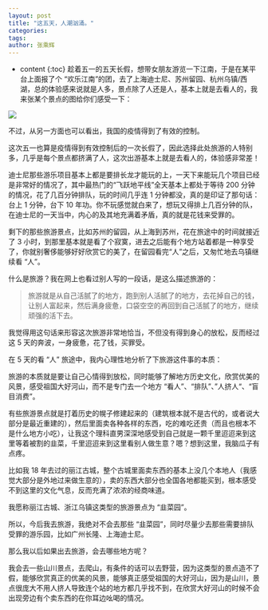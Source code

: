```yaml
---
layout: post
title: "这五天，人潮汹涌。"
categories: 
tags: 
author: 张乘辉
---
```


* content
{:toc}
趁着五一的五天长假，想带女朋友游览一下江南，于是在某平台上面报了个 “欢乐江南”的团，去了上海迪士尼、苏州留园、杭州乌镇/西湖，总的体验感来说就是人多，景点除了人还是人，基本上就是去看人的，我来张某个景点的图给你们感受一下：

![](https://gitee.com/objcoding/md-picture/raw/master/img/20210505234815.png)

不过，从另一方面也可以看出，我国的疫情得到了有效的控制。

这次五一也算是疫情得到有效控制后的一次长假了，因此选择此处旅游的人特别多，几乎是每个景点都挤满了人，这次出游基本上就是去看人的，体验感非常差！

迪士尼那些游乐项目基本上都是要排长龙才能玩的上，一天下来能玩几个项目已经是非常好的情况了，其中最热门的“飞跃地平线”全天基本上都处于等待 200 分钟的情况，花了几百分钟排队，玩的时间几乎连 1 分钟都没，真的是印证了那句话：台上 1 分钟，台下 10 年功。你不玩感觉就白来了，想玩又得排上几百分钟的队，在迪士尼的一天当中，内心的及其地充满着矛盾，真的就是花钱来受罪的。

剩下的那些旅游景点，比如苏州的留园，从上海到苏州，花在旅途中的时间就接近了 3 小时，到那里基本就是看了个寂寞，进去之后能有个地方站着都是一种享受了，你就别奢侈能够好好欣赏它的美了，在留园看完“人”之后，又匆忙地去乌镇继续看 “人”。

什么是旅游？我在网上也看过别人写的一段话，是这么描述旅游的：

> 旅游就是从自己活腻了的地方，跑到别人活腻了的地方，去花掉自己的钱，让别人富起来，然后满身疲惫，口袋空空的再回到自己活腻了的地方，继续顽强的活下去。

我觉得用这句话来形容这次旅游非常地恰当，不但没有得到身心的放松，反而经过这 5 天的奔波，一身疲惫，花了钱，买罪受。

在 5 天的看 “人” 旅途中，我内心理性地分析了下旅游这件事的本质：

旅游的本质就是要让自己心情得到放松，同时能够了解地方历史文化，欣赏优美的风景，感受祖国大好河山，而不是专门去一个地方 “看人”、“排队”、”人挤人“、“盲目消费”。

有些旅游景点就是打着历史的幌子修建起来的（建筑根本就不是古代的，或者说大部分是最近重建的），然后里面卖各种各样的东西，吃的难吃还贵（而且也根本不是什么地方小吃），让我这个理科直男深深地感受到自己就是一颗千里迢迢来到这里等着被割的韭菜，千里迢迢来到这里看别人做生意？嗯？想到这里，我脑瓜子有点疼。

比如我 18 年去过的丽江古城，整个古城里面卖东西的基本上没几个本地人（我感觉大部分是外地过来做生意的），卖的东西大部分也全国各地都能买到，根本感受不到这里的文化气息，反而充满了浓浓的经商味道。

我愿称丽江古城、浙江乌镇这类型的旅游景点为 “韭菜园”。

所以，今后我去旅游，我绝对不会去那些 “韭菜园”，同时尽量少去那些需要排队受罪的游乐园，比如广州长隆、上海迪士尼。

那么我以后如果出去旅游，会去哪些地方呢？

我会去一些山川景点，去爬山，有条件的话可以去野营，因为这类型的景点造不了假，能够欣赏真正的优美的风景，能够真正感受祖国的大好河山，因为是山川，景点很庞大不用人挤人导致连个站的地方都几乎找不到，在欣赏大好河山的时候不会出现旁边有个卖东西的在你耳边吆喝的情况。